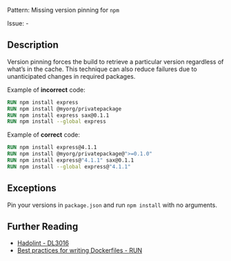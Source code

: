 Pattern: Missing version pinning for `npm`

Issue: -

## Description

Version pinning forces the build to retrieve a particular version regardless of what’s in the cache. This technique can also reduce failures due to unanticipated changes in required packages.

Example of **incorrect** code:

```dockerfile
RUN npm install express
RUN npm install @myorg/privatepackage
RUN npm install express sax@0.1.1
RUN npm install --global express
```

Example of **correct** code:

```dockerfile
RUN npm install express@4.1.1
RUN npm install @myorg/privatepackage@">=0.1.0"
RUN npm install express@"4.1.1" sax@0.1.1
RUN npm install --global express@"4.1.1"
```
## Exceptions

Pin your versions in `package.json` and run `npm install` with no arguments.

## Further Reading

* [Hadolint - DL3016](https://github.com/hadolint/hadolint/wiki/DL3016)
* [Best practices for writing Dockerfiles - RUN](https://docs.docker.com/develop/develop-images/dockerfile_best-practices/#run)
